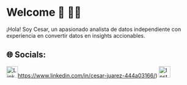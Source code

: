#  Welcome :pear: 👨‍💻

¡Hola! Soy Cesar, un apasionado analista de datos independiente con experiencia en convertir datos en insights accionables.

## 🌐 Socials:
[<img src="https://upload.wikimedia.org/wikipedia/commons/c/ca/LinkedIn_logo_initials.png" alt="LinkedIn" width="30"/>](https://www.linkedin.com/in/cesar-juarez-444a03166/)https://www.linkedin.com/in/cesar-juarez-444a03166/)  [<img src="https://upload.wikimedia.org/wikipedia/commons/e/e7/Instagram_logo_2016.svg" alt="Instagram" width="30"/>](https://www.instagram.com/cesarjuarezda/)
